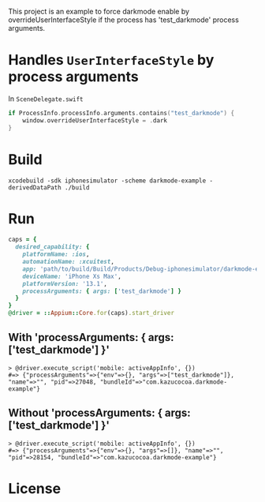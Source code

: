 This project is an example to force darkmode enable by overrideUserInterfaceStyle
if the process has 'test_darkmode' process arguments.


# Handles `UserInterfaceStyle` by process arguments

In `SceneDelegate.swift`

```swift
if ProcessInfo.processInfo.arguments.contains("test_darkmode") {
    window.overrideUserInterfaceStyle = .dark
}
```

# Build

```
xcodebuild -sdk iphonesimulator -scheme darkmode-example -derivedDataPath ./build
```

# Run

```ruby
caps = {
  desired_capability: {
    platformName: :ios,
    automationName: :xcuitest,
    app: 'path/to/build/Build/Products/Debug-iphonesimulator/darkmode-example.app',
    deviceName: 'iPhone Xs Max',
    platformVersion: '13.1',
    processArguments: { args: ['test_darkmode'] }
  }
}
@driver = ::Appium::Core.for(caps).start_driver
```

## With 'processArguments: { args: ['test_darkmode'] }'

```
> @driver.execute_script('mobile: activeAppInfo', {})
#=> {"processArguments"=>{"env"=>{}, "args"=>["test_darkmode"]}, "name"=>"", "pid"=>27048, "bundleId"=>"com.kazucocoa.darkmode-example"}
```

## Without 'processArguments: { args: ['test_darkmode'] }'

```
> @driver.execute_script('mobile: activeAppInfo', {})
#=> {"processArguments"=>{"env"=>{}, "args"=>[]}, "name"=>"", "pid"=>28154, "bundleId"=>"com.kazucocoa.darkmode-example"}
```

# License
